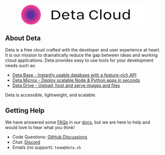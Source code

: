 <p align="center">
    <a href="https://deta.sh" target="_blank">
        <img src="https://raw.githubusercontent.com/deta/.github/main/profile/deta_logo_dark.svg" width="400">
    </a>
</p>

## About Deta

Deta is a free cloud crafted with the developer and user experience at heart. It is our mission to dramatically reduce the gap between ideas and working cloud applications. Deta provides easy to use tools for your development needs such as: 

- [Deta Base - Instantly usable database with a feature-rich API](https://docs.deta.sh/docs/home/#deta-base)
- [Deta Micros - Deploy scalable Node & Python apps in seconds](https://docs.deta.sh/docs/home/#deta-micros)
- [Deta Drive - Upload, host and serve images and files](https://docs.deta.sh/docs/drive/about)

Deta is accessible, lightweight, and scalable.

## Getting Help

We have answered some [FAQs](https://docs.deta.sh/docs/faqs) in our [docs](https://docs.deta.sh/), but we are here to help and would love to hear what you think!
- Code Questions: [GitHub Discussions](https://github.com/orgs/deta/discussions)
- Chat: [Discord](https://discord.gg/K3gYNqHXUU)
- Emails (no support): `team@deta.sh`
